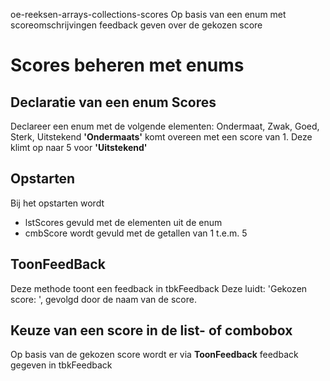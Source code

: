 oe-reeksen-arrays-collections-scores
Op basis van een enum met scoreomschrijvingen feedback geven over de gekozen score

# Scores beheren met enums
## Declaratie van een enum Scores
Declareer een enum met de volgende elementen: 
Ondermaat, Zwak, Goed, Sterk, Uitstekend
**'Ondermaats'** komt overeen met een score van 1. Deze klimt op naar 5 voor **'Uitstekend'**
## Opstarten
Bij het opstarten wordt 
- lstScores gevuld met de elementen uit de enum
- cmbScore wordt gevuld met de getallen van 1 t.e.m. 5
## ToonFeedBack
Deze methode toont een feedback in tbkFeedback
Deze luidt: 'Gekozen score: ', gevolgd door de naam van de score.
## Keuze van een score in de list- of combobox
Op basis van de gekozen score wordt er via **ToonFeedback** feedback gegeven in tbkFeedback
